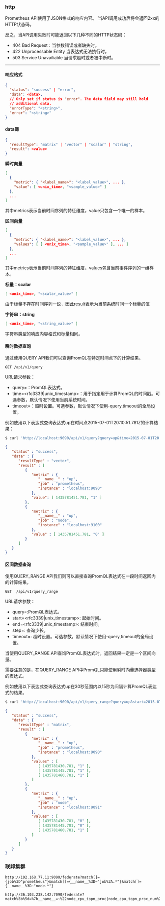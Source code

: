 ### http

Prometheus API使用了JSON格式的响应内容。 当API调用成功后将会返回2xx的HTTP状态码。

反之，当API调用失败时可能返回以下几种不同的HTTP状态码：

- 404     Bad Request：当参数错误或者缺失时。
- 422     Unprocessable Entity 当表达式无法执行时。
- 503     Service Unavailiable 当请求超时或者被中断时。

---

#### 响应格式 

```json
{
  "status": "success" | "error",
  "data": <data>,
  // Only set if status is "error". The data field may still hold
  // additional data.
  "errorType": "<string>",
  "error": "<string>"
}
```

#### data阈

```json
{
  "resultType": "matrix" | "vector" | "scalar" | "string",
  "result": <value>
}
```

**瞬时向量**

```json
[
  {
    "metric": { "<label_name>": "<label_value>", ... },
    "value": [ <unix_time>, "<sample_value>" ]
  },
  ...
]
```

其中metrics表示当前时间序列的特征维度，value只包含一个唯一的样本。

**区间向量**

```json
[
  {
    "metric": { "<label_name>": "<label_value>", ... },
    "values": [ [ <unix_time>, "<sample_value>" ], ... ]
  },
  ...
]
```

其中metrics表示当前时间序列的特征维度，values包含当前事件序列的一组样本。

**标量：scalar**

```json
[ <unix_time>, "<scalar_value>" ]
```

由于标量不存在时间序列一说，因此result表示为当前系统时间一个标量的值

**字符串：string**

```json
[ <unix_time>, "<string_value>" ]
```

字符串类型的响应内容格式和标量相同。

#### 瞬时数据查询

通过使用QUERY API我们可以查询PromQL在特定时间点下的计算结果。

```http
GET /api/v1/query  
```

URL请求参数：

- query=：PromQL表达式。
- time=<rfc3339|unix_timestamp>：用于指定用于计算PromQL的时间戳。可选参数，默认情况下使用当前系统时间。
- timeout=：超时设置。可选参数，默认情况下使用-query.timeout的全局设置。

例如使用以下表达式查询表达式up在时间点2015-07-01T20:10:51.781Z的计算结果：

```sh
$ curl 'http://localhost:9090/api/v1/query?query=up&time=2015-07-01T20:10:51.781Z'
```

```json
{
   "status" : "success",
   "data" : {
      "resultType" : "vector",
      "result" : [
         {
            "metric" : {
               "__name__" : "up",
               "job" : "prometheus",
               "instance" : "localhost:9090"
            },
            "value": [ 1435781451.781, "1" ]
         },
         {
            "metric" : {
               "__name__" : "up",
               "job" : "node",
               "instance" : "localhost:9100"
            },
            "value" : [ 1435781451.781, "0" ]
         }
      ]
   }
}
```

#### 区间数据查询

使用QUERY_RANGE API我们则可以直接查询PromQL表达式在一段时间返回内的计算结果。

```http
GET  /api/v1/query_range  
```

URL请求参数：

- query=:PromQL表达式。
- start=<rfc3339|unix_timestamp>: 起始时间。
- end=<rfc3339|unix_timestamp>: 结束时间。
- step=: 查询步长。
- timeout=: 超时设置。可选参数，默认情况下使用-query,timeout的全局设置。

当使用QUERY_RANGE API查询PromQL表达式时，返回结果一定是一个区间向量。

需要注意的是，在QUERY_RANGE API中PromQL只能使用瞬时向量选择器类型的表达式。

例如使用以下表达式查询表达式up在30秒范围内以15秒为间隔计算PromQL表达式的结果。

```sh
$ curl 'http://localhost:9090/api/v1/query_range?query=up&start=2015-07-01T20:10:30.781Z&end=2015-07-01T20:11:00.781Z&step=15s'
```

```json
{
   "status" : "success",
   "data" : {
      "resultType" : "matrix",
      "result" : [
         {
            "metric" : {
               "__name__" : "up",
               "job" : "prometheus",
               "instance" : "localhost:9090"
            },
            "values" : [
               [ 1435781430.781, "1" ],
               [ 1435781445.781, "1" ],
               [ 1435781460.781, "1" ]
            ]
         },
         {
            "metric" : {
               "__name__" : "up",
               "job" : "node",
               "instance" : "localhost:9091"
            },
            "values" : [
               [ 1435781430.781, "0" ],
               [ 1435781445.781, "0" ],
               [ 1435781460.781, "1" ]
            ]
         }
      ]
   }
}
```

### 联邦集群

```http
http://192.168.77.11:9090/federate?match[]={job%3D"prometheus"}&match[]={__name__%3D~"job%3A.*"}&match[]={__name__%3D~"node.*"}

http://36.103.238.142:7090/federate?match%5b%5d=%7b__name__=~%22node_cpu_topn_proc|node_cpu_topn_proc_num%22%7d
```
